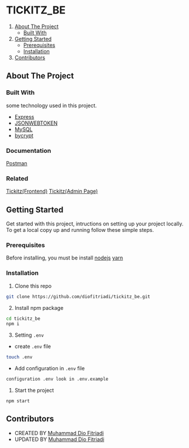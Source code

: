 # TICKITZ_BE

<!-- NAVIGATION -->
<ol>
    <li>
      <a href="#about-the-project">About The Project</a>
      <ul>
        <li><a href="#built-with">Built With</a></li>
      </ul>
    </li>
    <li>
      <a href="#getting-started">Getting Started</a>
      <ul>
        <li><a href="#prerequisites">Prerequisites</a></li>
        <li><a href="#installation">Installation</a></li>
      </ul>
    </li>
    <li><a href="#contributors">Contributors</a></li>
  </ol>

<!-- ABOUT THE PROJECT -->

## About The Project

### Built With

some technology used in this project.

- [Express](https://expressjs.com)
- [JSONWEBTOKEN](https://jwt.io)
- [MySQL](https://mysql.com)
- [bycrypt](https://www.npmjs.com/package/bcrypt)

### Documentation

[Postman](https://documenter.getpostman.com/view/21597644/UzR1Ki4t#332587b8-bc2a-49d9-8080-4c705bda006a)

### Related

[Tickitz(Frontend)](https://github.com/diofitriadi/tickitz_fe)
[Tickitz(Admin Page)](https://github.com/diofitriadi/tickitz_fe_admin)

<!-- GETTING STARTED -->

## Getting Started

Get started with this project, intructions on setting up your project locally.
To get a local copy up and running follow these simple steps.

### Prerequisites

Before installing, you must be install [nodejs](https://nodejs.org) [yarn](https://yarnpkg.com/getting-started/install)

### Installation

1. Clone this repo

```sh
git clone https://github.com/diofitriadi/tickitz_be.git
```

2. Install npm package

```sh
cd tickitz_be
npm i
```

3. Setting `.env`

- create `.env` file

```sh
touch .env
```

- Add configuration in `.env` file

```sh
configuration .env look in .env.example

```


1. Start the project

```
npm start
```

## Contributors

- CREATED BY [Muhammad Dio Fitriadi](https://github.com/diofitriadi)
- UPDATED BY [Muhammad Dio Fitriadi](https://github.com/diofitriadi)

